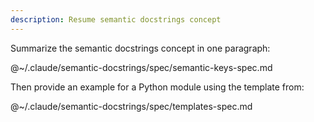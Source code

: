 ```yaml
---
description: Resume semantic docstrings concept
---
```


Summarize the semantic docstrings concept in one paragraph:

@~/.claude/semantic-docstrings/spec/semantic-keys-spec.md

Then provide an example for a Python module using the template from:

@~/.claude/semantic-docstrings/spec/templates-spec.md